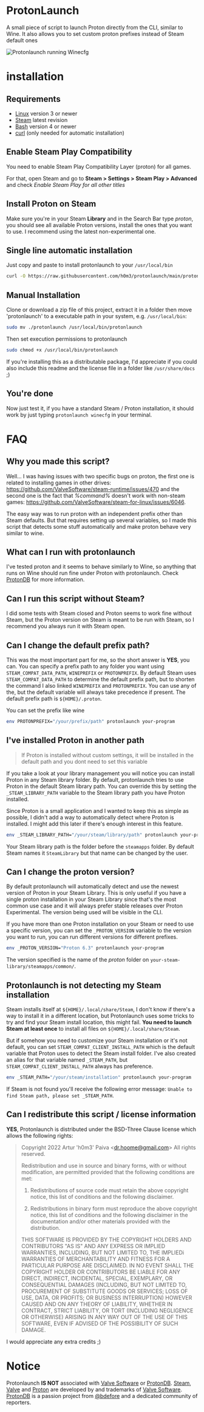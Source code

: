 # ProtonLaunch

A small piece of script to launch Proton directly from the CLI, similar to Wine. It also allows you to set custom proton prefixes instead of Steam default ones

![Protonlaunch running Winecfg](https://raw.githubusercontent.com/h0m3/protonlaunch/main/screenshot.png)

# installation

## Requirements

- [Linux](https://kernel.org/) version 3 or newer
- [Steam](https://store.steampowered.com/) latest revision
- [Bash](https://www.gnu.org/software/bash/) version 4 or newer
- [curl](https://curl.se/) (only needed for automatic installation)

## Enable Steam Play Compatibility

You need to enable Steam Play Compatibility Layer (proton) for all games.

For that, open Steam and go to **Steam > Settings > Steam Play > Advanced** and check *Enable Steam Play for all other titles*

## Install Proton on Steam

Make sure you're in your Steam **Library** and in the Search Bar type *proton*, you should see all available Proton versions, install the ones that you want to use. I recommend using the latest non-experimental one.

## Single line automatic installation

Just copy and paste to install protonlaunch to your `/usr/local/bin`

```bash
curl -O https://raw.githubusercontent.com/h0m3/protonlaunch/main/protonlaunch; sudo mv ./protonlaunch /usr/local/bin/protonlaunch; sudo chmod +x /usr/local/bin/protonlaunch
```

## Manual Installation

Clone or download a zip file of this project, extract it in a folder then move 'protonlaunch' to a executable path in your system, e.g. `/usr/local/bin`:

```bash
sudo mv ./protonlaunch /usr/local/bin/protonlaunch
```

Then set execution permissions to protonlaunch

```bash
sudo chmod +x /usr/local/bin/protonlaunch
```

If you're installing this as a distributable package, I'd appreciate if you could also include this readme and the license file in a folder like `/usr/share/docs` ;)

## You're done

Now just test it, if you have a standard Steam / Proton installation, it should work by just typing `protonlaunch winecfg` in your terminal.

# FAQ

## Why you made this script?

Well... I was having issues with two specific bugs on proton, the first one is related to installing games in other drives: https://github.com/ValveSoftware/steam-runtime/issues/470 and the second one is the fact that *%command%* doesn't work with non-steam games: https://github.com/ValveSoftware/steam-for-linux/issues/6046.

The easy way was to run proton with an independent prefix other than Steam defaults. But that requires setting up several variables, so I made this script that detects some stuff automatically and make proton behave very similar to wine.

## What can I run with protonlaunch

I've tested proton and it seems to behave similarly to Wine, so anything that runs on Wine should run fine under Proton with protonlaunch. Check [ProtonDB](https://www.protondb.com/) for more information.

## Can I run this script without Steam?

I did some tests with Steam closed and Proton seems to work fine without Steam, but the Proton version on Steam is meant to be run with Steam, so I recommend you always run it with Steam open.

## Can I change the default prefix path?

This was the most important part for me, so the short answer is **YES**, you can. You can specify a prefix path to any folder you want using `STEAM_COMPAT_DATA_PATH`, `WINEPREFIX` or `PROTONPREFIX`. By default Steam uses `STEAM_COMPAT_DATA_PATH` to determine the default prefix path, but to shorten the command I also linked `WINEPREFIX` and `PROTONPREFIX`. You can use any of the, but the default variable will always take precedence if present. The default prefix path is `${HOME}/.proton`.

You can set the prefix like wine

```bash
env PROTONPREFIX="/your/prefix/path" protonlaunch your-program
```

## I've installed Proton in another path

> If Proton is installed without custom settings, it will be installed in the default path and you dont need to set this variable

If you take a look at your library management you will notice you can install Proton in any Steam library folder. By default, protonlaunch tries to use Proton in the default Steam library path. You can override this by setting the `_STEAM_LIBRARY_PATH` variable to the Steam library path you have Proton installed.

Since Proton is a small application and I wanted to keep this as simple as possible, I didn't add a way to automatically detect where Proton is installed. I might add this later if there's enough interest in this feature.


```bash
env _STEAM_LIBRARY_PATH="/your/steam/library/path" protonlaunch your-program
```

Your Steam library path is the folder before the `steamapps` folder. By default Steam names it `SteamLibrary` but that name can be changed by the user.

## Can I change the proton version?

By default protonlaunch will automatically detect and use the newest version of Proton in your Steam Library. This is only useful if you have a single proton installation in your Steam Library since that's the most common use case and it will always prefer stable releases over Proton Experimental. The version being used will be visible in the CLI.

If you have more than one Proton installation on your Steam or need to use a specific version, you can set the `_PROTON_VERSION` variable to the version you want to run, you can run different versions for different prefixes.

``` bash
env _PROTON_VERSION="Proton 6.3" protonlaunch your-program
```

The version specified is the name of the *proton* folder on `your-steam-library/steamapps/common/`.

## Protonlaunch is not detecting my Steam installation

Steam installs itself at `${HOME}/.local/share/Steam`, I don't know if there's a way to install it in a different location, but Protonlaunch uses some tricks to try and find your Steam install location, this might fail. **You need to launch Steam at least once** to install all files on `${HOME}/.local/share/Steam`.

But if somehow you need to customize your Steam installation or it's not default, you can set `STEAM_COMPAT_CLIENT_INSTALL_PATH` which is the default variable that Proton uses to detect the Steam install folder. I've also created an alias for that variable named `_STEAM_PATH`, but `STEAM_COMPAT_CLIENT_INSTALL_PATH` always has preference.

```bash
env _STEAM_PATH="/your/steam/installation" protonlaunch your-program
```

If Steam is not found you'll receive the following error message: `Unable to find Steam path, please set _STEAM_PATH`.

## Can I redistribute this script / license information

**YES**, Protonlaunch is distributed under the BSD-Three Clause license which allows the following rights:

> Copyright 2022 Artur 'h0m3' Paiva \<dr.hoome@gmail.com\>
> All rights reserved.
>
> Redistribution and use in source and binary forms, with or without
> modification, are permitted provided that the following conditions are met:
>
> 1. Redistributions of source code must retain the above copyright notice, this
>    list of conditions and the following disclaimer.
>
> 2. Redistributions in binary form must reproduce the above copyright notice,
>    this list of conditions and the following disclaimer in the documentation
>    and/or other materials provided with the distribution.
>
> THIS SOFTWARE IS PROVIDED BY THE COPYRIGHT HOLDERS AND CONTRIBUTORS "AS IS" AND
> ANY EXPRESS OR IMPLIED WARRANTIES, INCLUDING, BUT NOT LIMITED TO, THE IMPLIEDi
> WARRANTIES OF MERCHANTABILITY AND FITNESS FOR A PARTICULAR PURPOSE ARE
> DISCLAIMED. IN NO EVENT SHALL THE COPYRIGHT HOLDER OR CONTRIBUTORS BE LIABLE FOR
> ANY DIRECT, INDIRECT, INCIDENTAL, SPECIAL, EXEMPLARY, OR CONSEQUENTIAL DAMAGES
> (INCLUDING, BUT NOT LIMITED TO, PROCUREMENT OF SUBSTITUTE GOODS OR SERVICES;
> LOSS OF USE, DATA, OR PROFITS; OR BUSINESS INTERRUPTION) HOWEVER CAUSED AND
> ON ANY THEORY OF LIABILITY, WHETHER IN CONTRACT, STRICT LIABILITY, OR TORT
> (INCLUDING NEGLIGENCE OR OTHERWISE) ARISING IN ANY WAY OUT OF THE USE OF THIS
> SOFTWARE, EVEN IF ADVISED OF THE POSSIBILITY OF SUCH DAMAGE.

I would appreciate any extra credits ;)

# Notice

Protonlaunch **IS NOT** associated with [Valve Software](https://www.valvesoftware.com) or [ProtonDB](https://www.protondb.com/). [Steam](https://steampowered.com), [Valve](https://www.valvesoftware.com) and [Proton](https://github.com/ValveSoftware/Proton/) are developed by and trademarks of [Valve Software](https://www.valvesoftware.com). [ProtonDB](https://www.protondb.com/) is a passion project from [@bdefore](https://github.com/bdefore) and a dedicated community of reporters.
